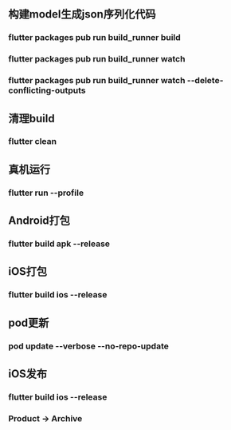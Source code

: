 ## 构建model生成json序列化代码
### flutter packages pub run build_runner build
### flutter packages pub run build_runner watch
### flutter packages pub run build_runner watch --delete-conflicting-outputs

## 清理build
### flutter clean

## 真机运行
### flutter run --profile

## Android打包
### flutter build apk --release

## iOS打包
### flutter build ios --release

## pod更新
### pod update --verbose --no-repo-update

## iOS发布
### flutter build ios --release
### Product -> Archive
